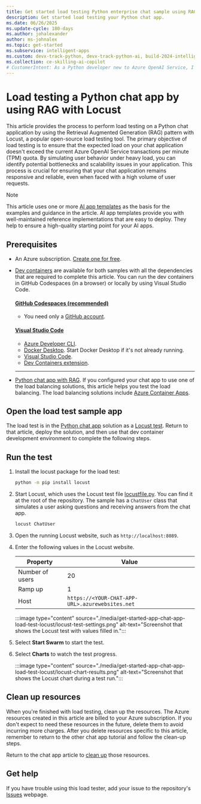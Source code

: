 ```yaml
---
title: Get started load testing Python enterprise chat sample using RAG
description: Get started load testing your Python chat app. 
ms.date: 06/26/2025
ms.update-cycle: 180-days
ms.author: johalexander
author: ms-johnalex
ms.topic: get-started
ms.subservice: intelligent-apps
ms.custom: devx-track-python, devx-track-python-ai, build-2024-intelligent-apps
ms.collection: ce-skilling-ai-copilot
# CustomerIntent: As a Python developer new to Azure OpenAI Service, I want to load test my scaled app past rate limiting.
---
```


# Load testing a Python chat app by using RAG with Locust

This article provides the process to perform load testing on a Python chat application by using the Retrieval Augmented Generation (RAG) pattern with Locust, a popular open-source load testing tool. The primary objective of load testing is to ensure that the expected load on your chat application doesn't exceed the current Azure OpenAI Service transactions per minute (TPM) quota. By simulating user behavior under heavy load, you can identify potential bottlenecks and scalability issues in your application. This process is crucial for ensuring that your chat application remains responsive and reliable, even when faced with a high volume of user requests.

> [!NOTE]
> This article uses one or more [AI app templates](../ai/intelligent-app-templates.md) as the basis for the examples and guidance in the article. AI app templates provide you with well-maintained reference implementations that are easy to deploy. They help to ensure a high-quality starting point for your AI apps.

## Prerequisites

* An Azure subscription. [Create one for free](https://azure.microsoft.com/pricing/purchase-options/azure-account?cid=msft_learn).
* [Dev containers](https://containers.dev/) are available for both samples with all the dependencies that are required to complete this article. You can run the dev containers in GitHub Codespaces (in a browser) or locally by using Visual Studio Code.

    #### [GitHub Codespaces (recommended)](#tab/github-codespaces)
        
    * You need only a [GitHub account](https://github.com/login).
    
    #### [Visual Studio Code](#tab/visual-studio-code)

    * [Azure Developer CLI](/azure/developer/azure-developer-cli).
    * [Docker Desktop](https://www.docker.com/products/docker-desktop/). Start Docker Desktop if it's not already running.
    * [Visual Studio Code](https://code.visualstudio.com/).
    * [Dev Containers extension](https://marketplace.visualstudio.com/items?itemName=ms-vscode-remote.remote-containers).
        
    ---

* [Python chat app with RAG](get-started-app-chat-template.md). If you configured your chat app to use one of the load balancing solutions, this article helps you test the load balancing. The load balancing solutions include [Azure Container Apps](get-started-app-chat-scaling-with-azure-container-apps.md).

## Open the load test sample app

The load test is in the [Python chat app](get-started-app-chat-template.md) solution as a [Locust test](https://github.com/Azure-Samples/azure-search-openai-demo/blob/main/locustfile.py). Return to that article, deploy the solution, and then use that dev container development environment to complete the following steps.

## Run the test

1. Install the locust package for the load test:

    ```bash
    python -m pip install locust
    ```

1. Start Locust, which uses the Locust test file [locustfile.py](https://github.com/Azure-Samples/azure-search-openai-demo/blob/main/locustfile.py). You can find it at the root of the repository. The sample has a `ChatUser` class that simulates a user asking questions and receiving answers from the chat app.

    ```bash
    locust ChatUser
    ```

1. Open the running Locust website, such as `http://localhost:8089`.
1. Enter the following values in the Locust website.

    |Property|Value|
    |---|---|
    |Number of users|20|
    |Ramp up|1|
    |Host|`https://<YOUR-CHAT-APP-URL>.azurewebsites.net`|

    :::image type="content" source="./media/get-started-app-chat-app-load-test-locust/locust-test-settings.png" alt-text="Screenshot that shows the Locust test with values filled in.":::

1. Select **Start Swarm** to start the test.
1. Select **Charts** to watch the test progress.

    :::image type="content" source="./media/get-started-app-chat-app-load-test-locust/locust-chart-results.png" alt-text="Screenshot that shows the Locust chart during a test run.":::

## Clean up resources

When you're finished with load testing, clean up the resources. The Azure resources created in this article are billed to your Azure subscription. If you don't expect to need these resources in the future, delete them to avoid incurring more charges. After you delete resources specific to this article, remember to return to the other chat app tutorial and follow the clean-up steps.

Return to the chat app article to [clean up](get-started-app-chat-template.md#clean-up-resources) those resources.

## Get help

If you have trouble using this load tester, add your issue to the repository's [Issues](https://github.com/Azure-samples/azure-search-openai-demo) webpage.
